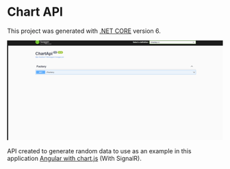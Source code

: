 # Chart API

This project was generated with [.NET CORE]([https://github.com/angular/angular-cli](https://docs.microsoft.com/en-us/dotnet/core/compatibility/6.0)) version 6.

![](https://github.com/AlonsoLucasls/chart-api/blob/main/featureChartUpdateApi.gif)

API created to generate random data to use as an example in this application [Angular with chart.js](https://github.com/AlonsoLucasls/angular-chart-js/tree/feature/chart-random-call) (With SignalR).
